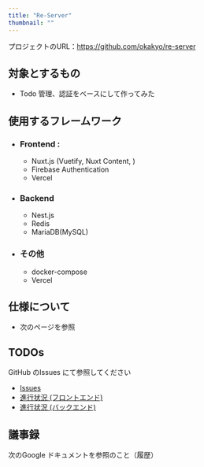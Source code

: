 ```yaml
---
title: "Re-Server"
thumbnail: ""
---
```


プロジェクトのURL：https://github.com/okakyo/re-server

## 対象とするもの
- Todo 管理、認証をベースにして作ってみた

## 使用するフレームワーク

- ### Frontend :
	- Nuxt.js (Vuetify, Nuxt Content, )
	- Firebase Authentication
	- Vercel 
- ### Backend
	- Nest.js
	- Redis
	- MariaDB(MySQL)
	 
- ### その他
	- docker-compose
	- Vercel 
## 仕様について
- 次のページを参照
## TODOs
GitHub のIssues にて参照してください
- [Issues](https://github.com/okakyo/re-server/issues)
- [進行状況 (フロントエンド)](https://github.com/okakyo/re-server/projects/1)
- [進行状況 (バックエンド)](https://github.com/okakyo/re-server/projects/2)

## 議事録
次のGoogle ドキュメントを参照のこと（履歴）
